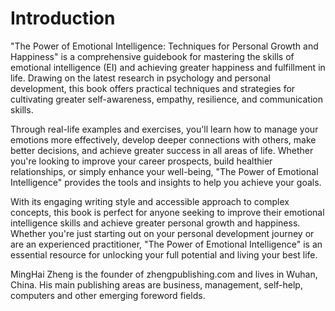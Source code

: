 # Introduction

"The Power of Emotional Intelligence: Techniques for Personal Growth and Happiness" is a comprehensive guidebook for mastering the skills of emotional intelligence (EI) and achieving greater happiness and fulfillment in life. Drawing on the latest research in psychology and personal development, this book offers practical techniques and strategies for cultivating greater self-awareness, empathy, resilience, and communication skills.

Through real-life examples and exercises, you'll learn how to manage your emotions more effectively, develop deeper connections with others, make better decisions, and achieve greater success in all areas of life. Whether you're looking to improve your career prospects, build healthier relationships, or simply enhance your well-being, "The Power of Emotional Intelligence" provides the tools and insights to help you achieve your goals.

With its engaging writing style and accessible approach to complex concepts, this book is perfect for anyone seeking to improve their emotional intelligence skills and achieve greater personal growth and happiness. Whether you're just starting out on your personal development journey or are an experienced practitioner, "The Power of Emotional Intelligence" is an essential resource for unlocking your full potential and living your best life.

MingHai Zheng is the founder of zhengpublishing.com and lives in Wuhan, China. His main publishing areas are business, management, self-help, computers and other emerging foreword fields.
